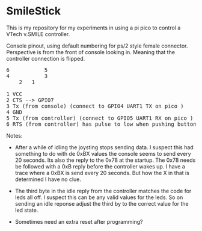 # SmileStick

This is my repository for my experiments in using a pi pico to control a VTech v.SMILE controller.


Console pinout, using default numbering for ps/2 style female connector. Perspective is from the front of console looking in. Meaning that the
controller connection is flipped.
<pre>
6			5
4			3
	2	1

1 VCC 
2 CTS --> GPIO7
3 Tx (from console) (connect to GPIO4 UART1 TX on pico )
4 GND 
5 Tx (from controller) (connect to GPIO5 UART1 RX on pico )
6 RTS (from controller) has pulse to low when pushing buttons
</pre>
Notes:

* After a while of idling the joysting stops sending data. 
I suspect this had something to do with de 0xBX values the console seems to send every 20 seconds. Its also the reply to the 0x78
at the startup. The 0x78 needs be followed with a 0xB reply before the controller wakes up. I have a trace where a 0xBX is send
every 20 seconds. But how the X in that is determined I have no clue.

* The third byte in the idle reply from the controller matches the code for leds all off. I suspect this can be any valid values for
the leds. So on sending an idle reponse adjust the third by to the correct value for the led state.

* Sometimes need an extra reset after programming?

